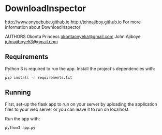 # DownloadInspector
http://www.onyeebube.github.io
http://johnajiboy.github.io
For more information about DownloadInspector

AUTHORS
Okonta Princess <okontaonyeka@gmail.com>
John Ajiboye <johnajiboye53@gmail.com>

## Requirements
Python 3 is required to run the app. Install the project's dependencies with:

~~~
pip install -r requirements.txt
~~~

## Running
First, set-up the flask app to run on your server by uploading the application files to your web server or you can leave it to run on localhost.

Run the app with:

~~~
python3 app.py
~~~
